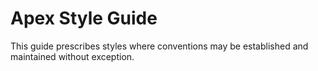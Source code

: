 # Apex Style Guide

This guide prescribes styles where conventions may be established
and maintained without exception.
